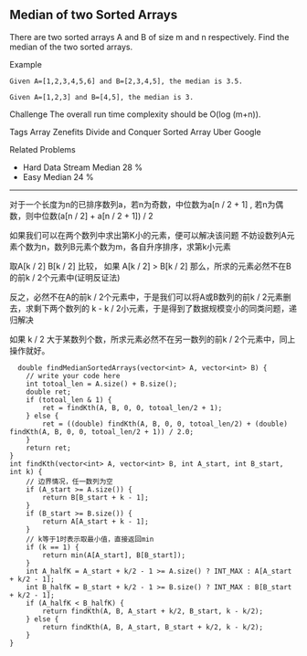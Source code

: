 ## Median of two Sorted Arrays ## 

There are two sorted arrays A and B of size m and n respectively. Find the median of the two sorted arrays.

Example

	Given A=[1,2,3,4,5,6] and B=[2,3,4,5], the median is 3.5.
	
	Given A=[1,2,3] and B=[4,5], the median is 3.

Challenge 
The overall run time complexity should be O(log (m+n)).

Tags 
Array Zenefits Divide and Conquer Sorted Array Uber Google

Related Problems 

- Hard Data Stream Median 28 %
- Easy Median 24 %

----------
对于一个长度为n的已排序数列a，若n为奇数，中位数为a[n / 2 + 1] , 
若n为偶数，则中位数(a[n / 2] + a[n / 2 + 1]) / 2

如果我们可以在两个数列中求出第K小的元素，便可以解决该问题
不妨设数列A元素个数为n，数列B元素个数为m，各自升序排序，求第k小元素

取A[k / 2] B[k / 2] 比较，
如果 A[k / 2] > B[k / 2] 那么，所求的元素必然不在B的前k / 2个元素中(证明反证法)

反之，必然不在A的前k / 2个元素中，于是我们可以将A或B数列的前k / 2元素删去，求剩下两个数列的
k - k / 2小元素，于是得到了数据规模变小的同类问题，递归解决

如果 k / 2 大于某数列个数，所求元素必然不在另一数列的前k / 2个元素中，同上操作就好。

	  double findMedianSortedArrays(vector<int> A, vector<int> B) {
	    // write your code here
	    int totoal_len = A.size() + B.size();
	    double ret;
	    if (totoal_len & 1) {
	        ret = findKth(A, B, 0, 0, totoal_len/2 + 1);
	    } else {
	        ret = ((double) findKth(A, B, 0, 0, totoal_len/2) + (double) findKth(A, B, 0, 0, totoal_len/2 + 1)) / 2.0;
	    }
	    return ret;
	}
	int findKth(vector<int> A, vector<int> B, int A_start, int B_start, int k) {
	    // 边界情况，任一数列为空
	    if (A_start >= A.size()) {
	        return B[B_start + k - 1];
	    }
	    if (B_start >= B.size()) {
	        return A[A_start + k - 1];
	    }
	    // k等于1时表示取最小值，直接返回min
	    if (k == 1) {
	        return min(A[A_start], B[B_start]);
	    }
	    int A_halfK = A_start + k/2 - 1 >= A.size() ? INT_MAX : A[A_start + k/2 - 1];
	    int B_halfK = B_start + k/2 - 1 >= B.size() ? INT_MAX : B[B_start + k/2 - 1];
	    if (A_halfK < B_halfK) {
	        return findKth(A, B, A_start + k/2, B_start, k - k/2);
	    } else {
	        return findKth(A, B, A_start, B_start + k/2, k - k/2);
	    }
	}